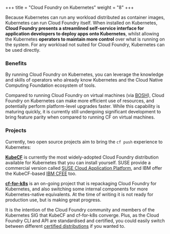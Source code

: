 +++
title = "Cloud Foundry on Kubernetes"
weight = "8"
+++

Because Kubernetes can run any workload distributed as container images, Kubernetes can run Cloud Foundry itself. When installed on Kubernetes, **Cloud Foundry presents a streamlined self-service interface for application developers to deploy apps onto Kubernetes**, whilst allowing the Kubernetes **operators to maintain more control** over what is running on the system. For any workload not suited for Cloud Foundry, Kubernetes can be used directly.

### Benefits

By running Cloud Foundry on Kubernetes, you can leverage the knowledge and skills of operators who already know Kubernetes and the Cloud Native Computing Foundation ecosystem of tools.

Compared to running Cloud Foundry on virtual machines (via [BOSH](https://bosh.io)), Cloud Foundry on Kubernetes can make more efficient use of resources, and potentially perform platform-level upgrades faster. While this capability is maturing quickly, it is currently still undergoing significant development to bring feature parity when compared to running CF on virtual machines.

### Projects

Currently, two open source projects aim to bring the `cf push` experience to Kubernetes:

**[KubeCF](https://github.com/cloudfoundry-incubator/kubecf)** is currently the most widely-adopted Cloud Foundry distribution available for Kubernetes that you can install yourself. SUSE provide a commercial version called [SUSE Cloud Application Platform](https://www.suse.com/products/cloud-application-platform/), and IBM offer the KubeCF-based [IBM CFEE](https://www.ibm.com/uk-en/cloud/cloud-foundry) too.

**[cf-for-k8s](https://github.com/cloudfoundry/cf-for-k8s)** is an on-going project that is repackaging Cloud Foundry for Kubernetes, and also switching some internal components for more Kubernetes-native equivalents. At the time of writing it is not ready for production use, but is making great progress.

It is the intention of the Cloud Foundry community and members of the Kubernetes SIG that KubeCF and cf-for-k8s converge. Plus, as the Cloud Foundry CLI and API are standardised and certified, you could easily switch between different [certified distributions](https://www.cloudfoundry.org/thefoundry/#cert-distros) if you wanted to.

